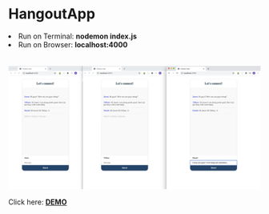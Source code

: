 # HangoutApp

<li>Run on Terminal: <b>nodemon index.js </b></li>

<li>Run on Browser: <b>localhost:4000</b></li><br><br>
<img src="Demo/demo.png" width="1000px" height="auto"/>
<p>Click here: <a href="Demo/Screen Recording 2021-01-24 at 1.13.59 PM.mov"><b>DEMO<b></a></p>
